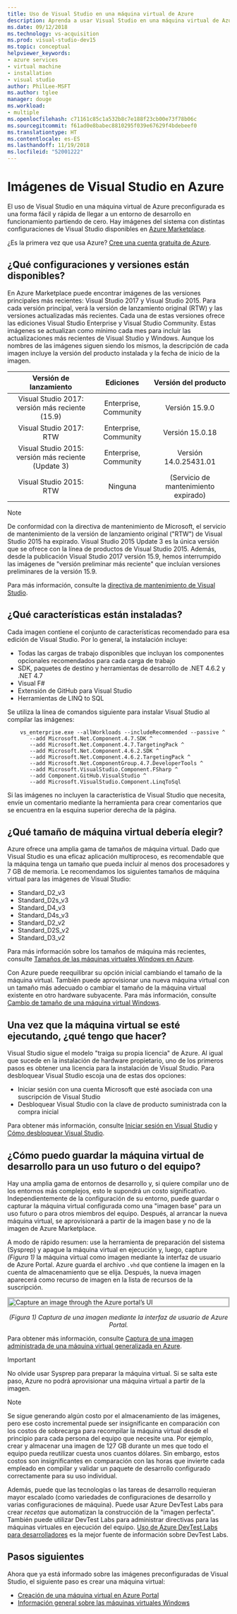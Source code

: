 ```yaml
---
title: Uso de Visual Studio en una máquina virtual de Azure
description: Aprenda a usar Visual Studio en una máquina virtual de Azure
ms.date: 09/12/2018
ms.technology: vs-acquisition
ms.prod: visual-studio-dev15
ms.topic: conceptual
helpviewer_keywords:
- azure services
- virtual machine
- installation
- visual studio
author: PhilLee-MSFT
ms.author: tglee
manager: douge
ms.workload:
- multiple
ms.openlocfilehash: c71161c85c1a532b8c7e188f23cb00e73f78b06c
ms.sourcegitcommit: f61ad0e8babec8810295f039e67629f4bdebeef0
ms.translationtype: HT
ms.contentlocale: es-ES
ms.lasthandoff: 11/19/2018
ms.locfileid: "52001222"
---
```

# <a id="top"> </a> Imágenes de Visual Studio en Azure

El uso de Visual Studio en una máquina virtual de Azure preconfigurada es una forma fácil y rápida de llegar a un entorno de desarrollo en funcionamiento partiendo de cero. Hay imágenes del sistema con distintas configuraciones de Visual Studio disponibles en [Azure Marketplace](https://azuremarketplace.microsoft.com/marketplace/apps?search=%22visual%20studio%202017%22&page=1).

¿Es la primera vez que usa Azure? [Cree una cuenta gratuita de Azure](https://azure.microsoft.com/free).

## <a name="what-configurations-and-versions-are-available"></a>¿Qué configuraciones y versiones están disponibles?

En Azure Marketplace puede encontrar imágenes de las versiones principales más recientes: Visual Studio 2017 y Visual Studio 2015. Para cada versión principal, verá la versión de lanzamiento original (RTW) y las versiones actualizadas más recientes. Cada una de estas versiones ofrece las ediciones Visual Studio Enterprise y Visual Studio Community. Estas imágenes se actualizan como mínimo cada mes para incluir las actualizaciones más recientes de Visual Studio y Windows. Aunque los nombres de las imágenes siguen siendo los mismos, la descripción de cada imagen incluye la versión del producto instalada y la fecha de inicio de la imagen.

| Versión de lanzamiento                                              | Ediciones                     |     Versión del producto     |
|:------------------------------------------------------------:|:----------------------------:|:-----------------------:|
| Visual Studio 2017: versión más reciente (15.9)                    |    Enterprise, Community     |      Versión 15.9.0     |
|         Visual Studio 2017: RTW                              |    Enterprise, Community     |      Versión 15.0.18    |
|   Visual Studio 2015: versión más reciente (Update 3)                      |    Enterprise, Community     |  Versión 14.0.25431.01  |
|         Visual Studio 2015: RTW                              |             Ninguna             | (Servicio de mantenimiento expirado) |

> [!NOTE]
> De conformidad con la directiva de mantenimiento de Microsoft, el servicio de mantenimiento de la versión de lanzamiento original ("RTW") de Visual Studio 2015 ha expirado. Visual Studio 2015 Update 3 es la única versión que se ofrece con la línea de productos de Visual Studio 2015.  Además, desde la publicación Visual Studio 2017 versión 15.9, hemos interrumpido las imágenes de "versión preliminar más reciente" que incluían versiones preliminares de la versión 15.9.

Para más información, consulte la [directiva de mantenimiento de Visual Studio](/visualstudio/productinfo/vs-servicing-vs).

## <a name="what-features-are-installed"></a>¿Qué características están instaladas?

Cada imagen contiene el conjunto de características recomendado para esa edición de Visual Studio. Por lo general, la instalación incluye:

* Todas las cargas de trabajo disponibles que incluyan los componentes opcionales recomendados para cada carga de trabajo
* SDK, paquetes de destino y herramientas de desarrollo de .NET 4.6.2 y .NET 4.7
* Visual F#
* Extensión de GitHub para Visual Studio
* Herramientas de LINQ to SQL

Se utiliza la línea de comandos siguiente para instalar Visual Studio al compilar las imágenes:

```shell
    vs_enterprise.exe --allWorkloads --includeRecommended --passive ^
       --add Microsoft.Net.Component.4.7.SDK ^
       --add Microsoft.Net.Component.4.7.TargetingPack ^
       --add Microsoft.Net.Component.4.6.2.SDK ^
       --add Microsoft.Net.Component.4.6.2.TargetingPack ^
       --add Microsoft.Net.ComponentGroup.4.7.DeveloperTools ^
       --add Microsoft.VisualStudio.Component.FSharp ^
       --add Component.GitHub.VisualStudio ^
       --add Microsoft.VisualStudio.Component.LinqToSql
```

Si las imágenes no incluyen la característica de Visual Studio que necesita, envíe un comentario mediante la herramienta para crear comentarios que se encuentra en la esquina superior derecha de la página.

## <a name="what-size-vm-should-i-choose"></a>¿Qué tamaño de máquina virtual debería elegir?

Azure ofrece una amplia gama de tamaños de máquina virtual. Dado que Visual Studio es una eficaz aplicación multiproceso, es recomendable que la máquina tenga un tamaño que pueda incluir al menos dos procesadores y 7 GB de memoria. Le recomendamos los siguientes tamaños de máquina virtual para las imágenes de Visual Studio:

   * Standard_D2_v3
   * Standard_D2s_v3
   * Standard_D4_v3
   * Standard_D4s_v3
   * Standard_D2_v2
   * Standard_D2S_v2
   * Standard_D3_v2

Para más información sobre los tamaños de máquina más recientes, consulte [Tamaños de las máquinas virtuales Windows en Azure](/azure/virtual-machines/windows/sizes).

Con Azure puede reequilibrar su opción inicial cambiando el tamaño de la máquina virtual. También puede aprovisionar una nueva máquina virtual con un tamaño más adecuado o cambiar el tamaño de la máquina virtual existente en otro hardware subyacente. Para más información, consulte [Cambio de tamaño de una máquina virtual Windows](/azure/virtual-machines/windows/resize-vm).

## <a name="after-the-vm-is-running-whats-next"></a>Una vez que la máquina virtual se esté ejecutando, ¿qué tengo que hacer?

Visual Studio sigue el modelo "traiga su propia licencia" de Azure. Al igual que sucede en la instalación de hardware propietario, uno de los primeros pasos es obtener una licencia para la instalación de Visual Studio. Para desbloquear Visual Studio escoja una de estas dos opciones:
- Iniciar sesión con una cuenta Microsoft que esté asociada con una suscripción de Visual Studio
- Desbloquear Visual Studio con la clave de producto suministrada con la compra inicial

Para obtener más información, consulte [Iniciar sesión en Visual Studio](../ide/signing-in-to-visual-studio.md) y [Cómo desbloquear Visual Studio](../ide/how-to-unlock-visual-studio.md).

## <a name="how-do-i-save-the-development-vm-for-future-or-team-use"></a>¿Cómo puedo guardar la máquina virtual de desarrollo para un uso futuro o del equipo?

Hay una amplia gama de entornos de desarrollo y, si quiere compilar uno de los entornos más complejos, esto le supondrá un costo significativo. Independientemente de la configuración de su entorno, puede guardar o capturar la máquina virtual configurada como una "imagen base" para un uso futuro o para otros miembros del equipo. Después, al arrancar la nueva máquina virtual, se aprovisionará a partir de la imagen base y no de la imagen de Azure Marketplace.

A modo de rápido resumen: use la herramienta de preparación del sistema (Sysprep) y apague la máquina virtual en ejecución y, luego, capture *(Figura 1)* la máquina virtual como imagen mediante la interfaz de usuario de Azure Portal. Azure guarda el archivo `.vhd` que contiene la imagen en la cuenta de almacenamiento que se elija. Después, la nueva imagen aparecerá como recurso de imagen en la lista de recursos de la suscripción.

<img src="media/capture-vm.png" alt="Capture an image through the Azure portal’s UI" style="border:3px solid Silver; display: block; margin: auto;"><center>*(Figura 1) Captura de una imagen mediante la interfaz de usuario de Azure Portal.*</center>

Para obtener más información, consulte [Captura de una imagen administrada de una máquina virtual generalizada en Azure](/azure/virtual-machines/windows/capture-image-resource).

> [!IMPORTANT]
> No olvide usar Sysprep para preparar la máquina virtual. Si se salta este paso, Azure no podrá aprovisionar una máquina virtual a partir de la imagen.

> [!NOTE]
> Se sigue generando algún costo por el almacenamiento de las imágenes, pero ese costo incremental puede ser insignificante en comparación con los costos de sobrecarga para recompilar la máquina virtual desde el principio para cada persona del equipo que necesite una. Por ejemplo, crear y almacenar una imagen de 127 GB durante un mes que todo el equipo pueda reutilizar cuesta unos cuantos dólares. Sin embargo, estos costos son insignificantes en comparación con las horas que invierte cada empleado en compilar y validar un paquete de desarrollo configurado correctamente para su uso individual.

Además, puede que las tecnologías o las tareas de desarrollo requieran mayor escalado (como variedades de configuraciones de desarrollo y varias configuraciones de máquina). Puede usar Azure DevTest Labs para crear _recetas_ que automatizan la construcción de la "imagen perfecta". También puede utilizar DevTest Labs para administrar directivas para las máquinas virtuales en ejecución del equipo. [Uso de Azure DevTest Labs para desarrolladores](/azure/devtest-lab/devtest-lab-developer-lab) es la mejor fuente de información sobre DevTest Labs.

## <a name="next-steps"></a>Pasos siguientes

Ahora que ya está informado sobre las imágenes preconfiguradas de Visual Studio, el siguiente paso es crear una máquina virtual:

* [Creación de una máquina virtual en Azure Portal](/azure/virtual-machines/windows/quick-create-portal)
* [Información general sobre las máquinas virtuales Windows](/azure/virtual-machines/windows/overview)
